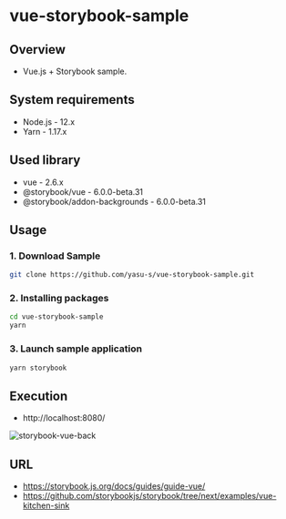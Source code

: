 # vue-storybook-sample

## Overview

- Vue.js + Storybook sample.

## System requirements

- Node.js - 12.x
- Yarn - 1.17.x

## Used library

- vue - 2.6.x
- @storybook/vue - 6.0.0-beta.31
- @storybook/addon-backgrounds - 6.0.0-beta.31

## Usage

### 1. Download Sample

```bash
git clone https://github.com/yasu-s/vue-storybook-sample.git
```

### 2.  Installing packages

```bash
cd vue-storybook-sample
yarn
```

### 3. Launch sample application

```bash
yarn storybook
```

## Execution 

- http://localhost:8080/

![storybook-vue-back](https://user-images.githubusercontent.com/2668146/84961056-49a72180-b13e-11ea-957c-19a758345936.gif)

## URL

- https://storybook.js.org/docs/guides/guide-vue/
- https://github.com/storybookjs/storybook/tree/next/examples/vue-kitchen-sink
